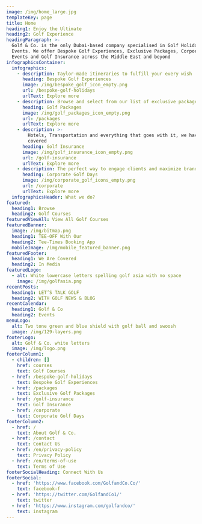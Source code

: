```yaml
---
image: /img/home_large.jpg
templateKey: page
title: Home
heading1: Enjoy the Ultimate
heading2: Golf Experience
headingParagraph: >-
  Golf & Co. is the only Dubai-based company specialised in Golf Holidays and
  Events. We offer Bespoke Golf Experiences, Exclusive Packages, Corporate
  Events and Golf Insurance across the Middle East and beyond
infographicsContainer:
  infographics:
    - description: Taylor-made itineraries to fulfill your every wish
      heading: Bespoke Golf Experiences
      image: /img/bespoke_golf_icon_empty.png
      url: /bespoke-golf-holidays
      urlText: Explore more
    - description: Browse and select from our list of exclusive packages
      heading: Golf Packages
      image: /img/golf_packages_icon_empty.png
      url: /packages
      urlText: Explore more
    - description: >-
        Hotels, Transportation and everything that goes with it, we have it all
        covered
      heading: Golf Insurance
      image: /img/golf_insurance_icon_empty.png
      url: /golf-insurance
      urlText: Explore more
    - description: The perfect way to engage clients and maximize brand value
      heading: Corporate Golf Days
      image: /img/corporate_golf_icons_empty.png
      url: /corporate
      urlText: Explore more
  infographicsHeader: What we do?
featured:
  heading1: Browse
  heading2: Golf Courses
featuredViewAll: View All Golf Courses
featuredBanner:
  image: /img/bitmap.png
  heading1: TEE-OFF With Our
  heading2: Tee-Times Booking App
  mobileImage: /img/mobile_featured_banner.png
featuredFooter:
  heading1: We Are Covered
  heading2: In Media
featuredLogo:
  - alt: White lowercase letters spelling golf asia with no space
    image: /img/golfasia.png
recentPosts:
  heading1: LET’S TALK GOLF
  heading2: WITH GOLF NEWS & BLOG
recentCalendar:
  heading1: Golf & Co
  heading2: Events
menuLogo:
  alt: Two tone green and blue shield with golf ball and swoosh
  image: /img/129-layers.png
footerLogo:
  alt: Golf & Co. white letters
  image: /img/logo.png
footerColumn1:
  - children: []
    href: courses
    text: Golf Courses
  - href: /bespoke-golf-holidays
    text: Bespoke Golf Experiences
  - href: /packages
    text: Exclusive Golf Packages
  - href: /golf-insurance
    text: Golf Insurance
  - href: /corporate
    text: Corporate Golf Days
footerColumn2:
  - href: /
    text: About Golf & Co.
  - href: /contact
    text: Contact Us
  - href: /en/privacy-policy
    text: Privacy Policy
  - href: /en/terms-of-use
    text: Terms of Use
footerSocialHeading: Connect With Us
footerSocial:
  - href: 'https://www.facebook.com/GolfandCo.Co/'
    text: facebook-f
  - href: 'https://twitter.com/GolfandCo1/'
    text: twitter
  - href: 'https://www.instagram.com/golfandco/'
    text: instagram
---
```


